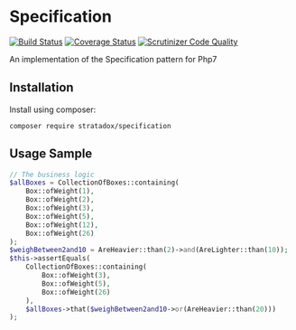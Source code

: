 # Specification 

[![Build Status](https://travis-ci.org/Stratadox/Specification.svg?branch=master)](https://travis-ci.org/Stratadox/Specification)
[![Coverage Status](https://coveralls.io/repos/github/Stratadox/Specification/badge.svg?branch=master)](https://coveralls.io/github/Stratadox/Specification?branch=master)
[![Scrutinizer Code Quality](https://scrutinizer-ci.com/g/Stratadox/Specification/badges/quality-score.png?b=master)](https://scrutinizer-ci.com/g/Stratadox/Specification/?branch=master)

An implementation of the Specification pattern for Php7

## Installation

Install using composer:

```
composer require stratadox/specification
```


## Usage Sample

```php
// The business logic
$allBoxes = CollectionOfBoxes::containing(
    Box::ofWeight(1),
    Box::ofWeight(2),
    Box::ofWeight(3),
    Box::ofWeight(5),
    Box::ofWeight(12),
    Box::ofWeight(26)
);
$weighBetween2and10 = AreHeavier::than(2)->and(AreLighter::than(10));
$this->assertEquals(
    CollectionOfBoxes::containing(
        Box::ofWeight(3),
        Box::ofWeight(5),
        Box::ofWeight(26)
    ),
    $allBoxes->that($weighBetween2and10->or(AreHeavier::than(20)))
);
```
